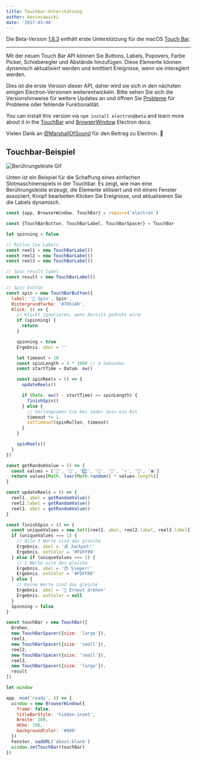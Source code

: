 ```yaml
---
title: Touchbar-Unterstützung
author: kevinsawicki
date: '2017-03-08'
---
```


Die Beta-Version [1.6.3](https://github.com/electron/electron/releases/tag/v1.6.3) enthält erste Unterstützung für die macOS [Touch Bar](https://developer.apple.com/macos/touch-bar).

---

Mit der neuen Touch Bar API können Sie Buttons, Labels, Popovers, Farbe Picker, Schieberegler und Abstände hinzufügen. Diese Elemente können dynamisch aktualisiert werden und emittiert Ereignisse, wenn sie interagiert werden.

Dies ist die erste Version dieser API, daher wird sie sich in den nächsten einigen Electron-Versionen weiterentwickeln. Bitte sehen Sie sich die Versionshinweise für weitere Updates an und öffnen Sie [Probleme](https://github.com/electron/electron/issues) für Probleme oder fehlende Funktionalität.

You can install this version via `npm install electron@beta` and learn more about it in the [TouchBar](https://github.com/electron/electron/blob/master/docs/api/touch-bar.md) and [BrowserWindow](https://github.com/electron/electron/blob/master/docs/api/browser-window.md#winsettouchbartouchbar-macos) Electron docs.

Vielen Dank an [@MarshallOfSound](https://github.com/MarshallOfSound) für den Beitrag zu Electron. :tada:

## Touchbar-Beispiel

![Berührungsleiste Gif](https://cloud.githubusercontent.com/assets/671378/23723516/5ff1774c-03fe-11e7-97b8-c693a0004dc8.gif)

Unten ist ein Beispiel für die Schaffung eines einfachen Slotmaschinenspiels in der Touchbar. Es zeigt, wie man eine Berührungsleiste erzeugt, die Elemente stilisiert und mit einem Fenster assoziiert, Knopf bearbeiten Klicken Sie Ereignisse, und aktualisieren Sie die Labels dynamisch.

```js
const {app, BrowserWindow, TouchBar} = require('electron')

const {TouchBarButton, TouchBarLabel, TouchBarSpacer} = TouchBar

let spinning = false

// Rollen Sie Labels
const reel1 = new TouchBarLabel()
const reel2 = new TouchBarLabel()
const reel3 = new TouchBarLabel()

// Spin result label
const result = new TouchBarLabel()

// Spin button
const spin = new TouchBarButton({
  label: '🎰 Spin', Spin',
  Hintergrundfarbe: '#7851A9',
  Klick: () => {
    // Klickt ignorieren, wenn bereits gedreht wird:
    if (spinning) {
      return
    }

    spinning = true
    Ergebnis. abel = ''

    let timeout = 10
    const spinLength = 4 * 1000 // 4 Sekunden
    const startTime = Datum. ow()

    const spinReels = () => {
      updateReels()

      if (Date. ow() - startTime) >= spinLength) {
        finishSpin()
      } else {
        // Verlangsamen Sie bei jeder Spin ein Bit
        timeout *= 1.
        setTimeout(spinRollen, timeout)
      }
    }

    spinReels()
  }
})

const getRandomValue = () => {
  const values = ['🍒', '💎', '7️⃣', '🍊', '🔔', '⭐', '🍇', '🍀']
  return values[Math. loor(Math.random() * values.length)]
}

const updateReels = () => {
  reel1. abel = getRandomValue()
  reel2.label = getRandomValue()
  reel3. abel = getRandomValue()
}

const finishSpin = () => {
  const uniqueValues = new Set([reel1. abel, reel2.label, reel3.label]). ize
  if (uniqueValues === 1) {
    // Alle 3 Werte sind das gleiche
    Ergebnis. abel = '💰 Jackpot!'
    Ergebnis. extColor = '#FDFF00'
  } else if (uniqueValues === 2) {
    // 2 Werte sind das gleiche
    Ergebnis. abel = '😍 Sieger!'
    Ergebnis. extColor = '#FDFF00'
  } else {
    // Keine Werte sind das gleiche
    Ergebnis. abel = '🙁 Erneut drehen'
    Ergebnis. extColor = null
  }
  Spinning = false
}

const touchBar = new TouchBar([
  Drehen,
  new TouchBarSpacer({size: 'large'}),
  reel1,
  new TouchBarSpacer({size: 'small'}),
  reel2,
  new TouchBarSpacer({size: 'small'}),
  reel3,
  new TouchBarSpacer({size: 'large'}),
  result
])

let window

app. nce('ready', () => {
  window = new BrowserWindow({
    frame: false,
    titleBarStyle: 'hidden-inset',
    Breite: 200,
    Höhe: 200,
    backgroundColor: '#000'
  })
  Fenster. oadURL('about:blank')
  window.setTouchBar(touchBar)
})
```

